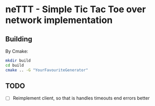 # neTTT - Simple Tic Tac Toe over network implementation

## Building

By Cmake:

```bash
mkdir build
cd build
cmake .. -G "YourFavouriteGenerator"
```

## TODO

- [ ] Reimplement client, so that is handles timeouts end errors better
